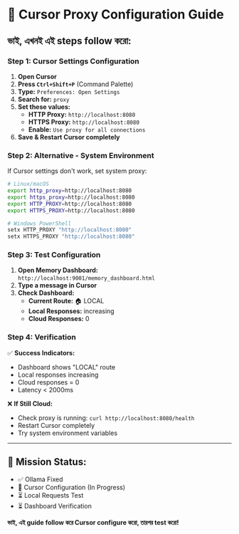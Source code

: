 # 🚀 Cursor Proxy Configuration Guide

## **ভাই, এখনই এই steps follow করো:**

### **Step 1: Cursor Settings Configuration**

1. **Open Cursor**
2. **Press `Ctrl+Shift+P`** (Command Palette)
3. **Type:** `Preferences: Open Settings`
4. **Search for:** `proxy`
5. **Set these values:**
   - **HTTP Proxy:** `http://localhost:8080`
   - **HTTPS Proxy:** `http://localhost:8080`
   - **Enable:** `Use proxy for all connections`
6. **Save & Restart Cursor completely**

### **Step 2: Alternative - System Environment**

If Cursor settings don't work, set system proxy:

```bash
# Linux/macOS
export http_proxy=http://localhost:8080
export https_proxy=http://localhost:8080
export HTTP_PROXY=http://localhost:8080
export HTTPS_PROXY=http://localhost:8080

# Windows PowerShell
setx HTTP_PROXY "http://localhost:8080"
setx HTTPS_PROXY "http://localhost:8080"
```

### **Step 3: Test Configuration**

1. **Open Memory Dashboard:** `http://localhost:9001/memory_dashboard.html`
2. **Type a message in Cursor**
3. **Check Dashboard:**
   - **Current Route:** 🏠 LOCAL
   - **Local Responses:** increasing
   - **Cloud Responses:** 0

### **Step 4: Verification**

✅ **Success Indicators:**
- Dashboard shows "LOCAL" route
- Local responses increasing
- Cloud responses = 0
- Latency < 2000ms

❌ **If Still Cloud:**
- Check proxy is running: `curl http://localhost:8080/health`
- Restart Cursor completely
- Try system environment variables

---

## **🎯 Mission Status:**
- ✅ Ollama Fixed
- 🔄 Cursor Configuration (In Progress)
- ⏳ Local Requests Test
- ⏳ Dashboard Verification

**ভাই, এই guide follow করে Cursor configure করো, তারপর test করো!**
